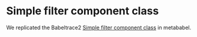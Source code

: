 # Simple filter component class

We replicated the Babeltrace2 [Simple filter component class](https://babeltrace.org/docs/v2.0/libbabeltrace2/example-simple-flt-cmp-cls.html) in metababel.